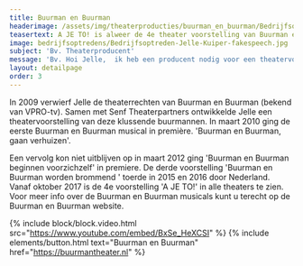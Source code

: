 ```yaml
---
title: Buurman en Buurman
headerimage: /assets/img/theaterproducties/buurman_en_buurman/Bedrijfsoptreden-buurmanbuurman-Jelle-Kuiper-3.jpg
teasertext: A JE TO! is alweer de 4e theater voorstelling van Buurman en Buurman.
image: bedrijfsoptredens/Bedrijfsoptreden-Jelle-Kuiper-fakespeech.jpg
subject: 'Bv. Theaterproducent'
message: 'Bv. Hoi Jelle,  ik heb een producent nodig voor een theatervoorstelling die ik op aan het zetten ben. Wil je een keertje koffie drinken? Groetjes, Charlotte'
layout: detailpage
order: 3
---
```


In 2009 verwierf Jelle de theaterrechten van Buurman en Buurman (bekend van VPRO-tv). Samen met Senf Theaterpartners ontwikkelde Jelle een theatervoorstelling van deze klussende buurmannen. In maart 2010 ging de eerste Buurman en Buurman musical in première. 'Buurman en Buurman, gaan verhuizen'.

Een vervolg kon niet uitblijven op in maart 2012 ging 'Buurman en Buurman beginnen voorzichzelf' in premiere. De derde voorstelling 'Buurman en Buurman worden brommend ' toerde in 2015 en 2016 door Nederland. Vanaf oktober 2017 is de 4e voorstelling 'A JE TO!' in alle theaters te zien. Voor meer info over de Buurman en Buurman musicals kunt u terecht op de Buurman en Buurman website.

{% include block/block.video.html src="https://www.youtube.com/embed/BxSe_HeXCSI" %}
{% include elements/button.html text="Buurman en Buurman" href="https://buurmantheater.nl" %}
